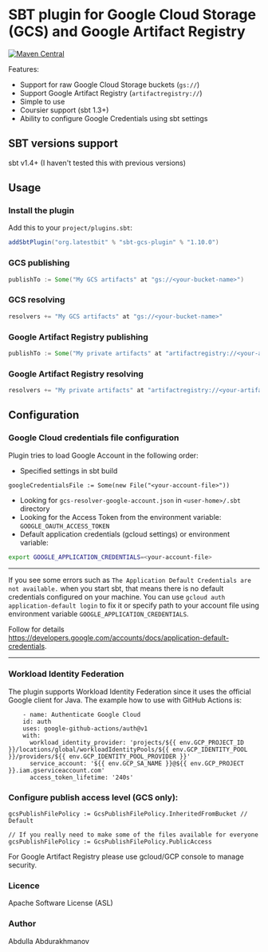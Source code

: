 # SBT plugin for Google Cloud Storage (GCS) and Google Artifact Registry
[![Maven Central](https://maven-badges.herokuapp.com/maven-central/org.latestbit/sbt-gcs-plugin/badge.svg)](https://maven-badges.herokuapp.com/maven-central/org.latestbit/sbt-gcs-plugin/)

Features:
- Support for raw Google Cloud Storage buckets (`gs://`)
- Support Google Artifact Registry (`artifactregistry://`)
- Simple to use
- Coursier support (sbt 1.3+)
- Ability to configure Google Credentials using sbt settings

## SBT versions support
sbt v1.4+ (I haven't tested this with previous versions)

## Usage

### Install the plugin

Add this to your `project/plugins.sbt`:

```scala
addSbtPlugin("org.latestbit" % "sbt-gcs-plugin" % "1.10.0")
```

### GCS publishing

```scala
publishTo := Some("My GCS artifacts" at "gs://<your-bucket-name>")
```

### GCS resolving

```scala
resolvers += "My GCS artifacts" at "gs://<your-bucket-name>"
```

### Google Artifact Registry publishing

```scala
publishTo := Some("My private artifacts" at "artifactregistry://<your-artifact-registry-url>")
```

### Google Artifact Registry resolving

```scala
resolvers += "My private artifacts" at "artifactregistry://<your-artifact-registry-url>"
```

## Configuration

### Google Cloud credentials file configuration

Plugin tries to load Google Account in the following order:
- Specified settings in sbt build
```
googleCredentialsFile := Some(new File("<your-account-file>"))
``` 
- Looking for `gcs-resolver-google-account.json` in `<user-home>/.sbt` directory
- Looking for the Access Token from the environment variable: ``GOOGLE_OAUTH_ACCESS_TOKEN``
- Default application credentials (gcloud settings) or environment variable:
```bash
export GOOGLE_APPLICATION_CREDENTIALS=<your-account-file>
```

---------------------------------------------------------------------------------------------
If you see some errors such as `The Application Default Credentials are not available.` 
when you start sbt, that means there is no default credentials configured on your machine.
You can use
`gcloud auth application-default login` to fix it or specify path to your account file 
using environment variable `GOOGLE_APPLICATION_CREDENTIALS`.

Follow for details https://developers.google.com/accounts/docs/application-default-credentials.

---------------------------------------------------------------------------------------------

### Workload Identity Federation
The plugin supports Workload Identity Federation since it uses the official Google client for Java. 
The example how to use with GitHub Actions is:
```
    - name: Authenticate Google Cloud
    id: auth
    uses: google-github-actions/auth@v1
    with:
      workload_identity_provider: 'projects/${{ env.GCP_PROJECT_ID }}/locations/global/workloadIdentityPools/${{ env.GCP_IDENTITY_POOL }}/providers/${{ env.GCP_IDENTITY_POOL_PROVIDER }}'
      service_account: '${{ env.GCP_SA_NAME }}@${{ env.GCP_PROJECT }}.iam.gserviceaccount.com'
      access_token_lifetime: '240s'
```

### Configure publish access level (GCS only):
```
gcsPublishFilePolicy := GcsPublishFilePolicy.InheritedFromBucket // Default

// If you really need to make some of the files available for everyone
gcsPublishFilePolicy := GcsPublishFilePolicy.PublicAccess 
```
For Google Artifact Registry please use gcloud/GCP console to manage security.

### Licence
Apache Software License (ASL)

### Author
Abdulla Abdurakhmanov
